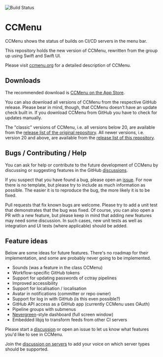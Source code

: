 ![Build Status](https://github.com/ccmenu/ccmenu2/actions/workflows/build-and-test.yaml/badge.svg?branch=main)

# CCMenu

CCMenu shows the status of builds on CI/CD servers in the menu bar.

This repository holds the new version of CCMenu, rewritten from the group up using Swift and Swift UI.

Please visit [ccmenu.org](https://ccmenu.org) for a detailed description of CCMenu.


## Downloads

The recommended download is [CCMenu on the App Store](https://apps.apple.com/de/app/ccmenu/id603117688).

You can also download all versions of CCMenu from the respective GitHub release. Please bear in mind, though, that CCMenu doesn't have an update check built in. If you download CCMenu from GitHub you have to check for updates manually.

The "classic" versions of CCMenu, i.e. all versions below 20, are available from the [release list of the original repository](https://github.com/ccmenu/ccmenu/releases). All newer versions, i.e. version 20 and above, are available from the [release list of this repository](https://github.com/ccmenu/ccmenu2/releases).


## Bugs / Contributing / Help

You can ask for help or contribute to the future development of CCMenu by discussing or suggesting features in the GitHub [discussions](https://github.com/ccmenu/ccmenu2/discussions).

If you suspect that you have found a bug, please open an [issue](https://github.com/ccmenu/ccmenu2/issues). For now there is no template, but please try to include as much information as possible. The easier it is to reproduce the bug, the more likely it is to be fixed.

Pull requests that fix known bugs are welcome. Please try to add a unit test that demonstrates that the bug was fixed. Of course, you can also open a PR with a new feature, but please keep in mind that adding new features may need some discussion. In such cases, new unit tests as well as integration and UI tests (where applicable) should be added.


## Feature ideas

Below are some ideas for future features. There's no roadmap for their implementation, and some are probably never going to be implemented. 

- Sounds (was a feature in the class CCMenu)
- Workflow-specific GitHub tokens
- Support for updating passwords of cctray pipelines
- Improved accessibility
- Support for localisation / localisation
- Avatar in notifications (committer or repo owner)
- Support for log in with GitHub (is this even possible?)
- GitHub API access as a GitHub app (currently CCMenu uses OAuth)
- Pipeline groups with submenus 
- [Nevergreen](https://github.com/build-canaries/nevergreen)-style dashboard (full screen window)
- Embedded libjq to transform feeds from other CI servers

Please start a [discussion](https://github.com/ccmenu/ccmenu2/discussions) or open an issue to let us know what features you'd like to see in CCMenu.

Join the [discussion on servers](https://github.com/ccmenu/ccmenu2/discussions/10) to add your voice on which server types should be supported.
